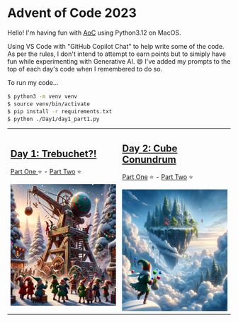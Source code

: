 # Advent of Code 2023

Hello! I'm having fun with [AoC](https://adventofcode.com/) using Python3.12 on MacOS.

Using VS Code with "GitHub Copilot Chat" to help write some of the code. As per the rules, I don't intend to attempt to earn points but to simiply have fun while experimenting with Generative AI. :smile: I've added my prompts to the top of each day's code when I remembered to do so.

To run my code...

```bash
$ python3 -m venv venv
$ source venv/bin/activate
$ pip install -r requirements.txt
$ python ./Day1/day1_part1.py
```

<table>
<tr>

<td>

## [Day 1: Trebuchet?!](./Day1/day1_overview.md)
[Part One ](./Day1/day1_part1.py) :star: - [Part Two](./Day1/day1_part2.py) :star:

<img src="./Day1/day1_DALLE.png"  width="275" height="275">

</td>

<td>

## [Day 2: Cube Conundrum](./Day2/day2_overview.md)

[Part One](./Day2/day2_part1.py) :star: - [Part Two](./Day2/day2_part2.py) :star:

<img src="./Day2/day2_DALLE.png"  width="275" height="275">

</td>

</tr>
</table>